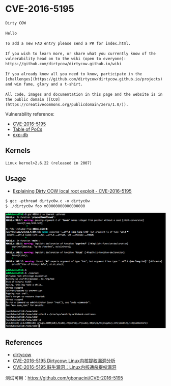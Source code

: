 # CVE-2016-5195
```
Dirty COW

Hello

To add a new FAQ entry please send a PR for index.html.

If you wish to learn more, or share what you currently know of the vulnerability head on to the wiki (open to everyone): https://github.com/dirtycow/dirtycow.github.io/wiki

If you already know all you need to know, participate in the [challenges](https://github.com/dirtycow/dirtycow.github.io/projects) and win fame, glory and a t-shirt.

All code, images and documentation in this page and the website is in the public domain ([CC0](https://creativecommons.org/publicdomain/zero/1.0/)).

```

Vulnerability reference:
 * [CVE-2016-5195](https://cve.mitre.org/cgi-bin/cvename.cgi?name=2016-5195)  
 * [Table of PoCs](https://github.com/dirtycow/dirtycow.github.io/wiki/PoCs)  
 * [exp-db](https://www.exploit-db.com/exploits/40616/)  

## Kernels
```
Linux kernel>2.6.22 (released in 2007)
```   

## Usage
- [Explaining Dirty COW local root exploit - CVE-2016-5195](https://www.youtube.com/watch?v=kEsshExn7aE)  

```
$ gcc -pthread dirtyc0w.c -o dirtyc0w
$ ./dirtyc0w foo m00000000000000000
```  
![40616](./screen-shot-2016-11-29-at-142815.png)  

## References
* [dirtycow](https://github.com/dirtycow/dirtycow.github.io)
* [CVE-2016-5195 Dirtycow: Linux内核提权漏洞分析](http://bobao.360.cn/learning/detail/3132.html)
* [CVE-2016-5195 脏牛漏洞：Linux内核通杀提权漏洞](http://m.bobao.360.cn/learning/detail/3123.html)  

测试可用：https://github.com/gbonacini/CVE-2016-5195




